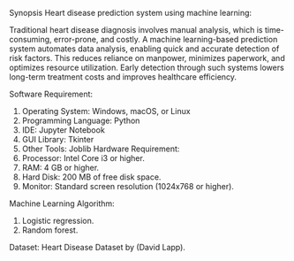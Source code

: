 Synopsis
Heart disease prediction system using machine learning:

Traditional heart disease diagnosis involves manual analysis, which is time-consuming,
error-prone, and costly. A machine learning-based prediction system automates data
analysis, enabling quick and accurate detection of risk factors.
This reduces reliance on manpower, minimizes paperwork, and optimizes resource
utilization. Early detection through such systems lowers long-term treatment costs and
improves healthcare efficiency.

Software Requirement:

1. Operating System: Windows, macOS, or Linux
2. Programming Language: Python
3. IDE: Jupyter Notebook
4. GUI Library: Tkinter
5. Other Tools: Joblib
Hardware Requirement:
1. Processor: Intel Core i3 or higher.
2. RAM: 4 GB or higher.
3. Hard Disk: 200 MB of free disk space.
4. Monitor: Standard screen resolution (1024x768 or higher).
   
Machine Learning Algorithm:
1. Logistic regression.
2. Random forest.
   
Dataset:
Heart Disease Dataset by (David Lapp).
